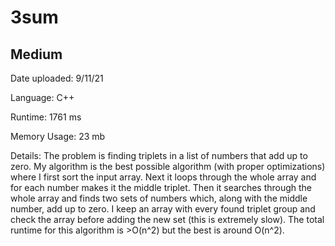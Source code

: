 
# 3sum

## Medium

Date uploaded: 9/11/21

Language: C++

Runtime: 1761 ms

Memory Usage: 23 mb

Details: The problem is finding triplets in a list of numbers that add up to zero. My algorithm is the best possible algorithm (with proper optimizations) where I first sort the input array. Next it loops through the whole array and for each number makes it the middle triplet. Then it searches through the whole array and finds two sets of numbers which, along with the middle number, add up to zero. I keep an array with every found triplet group and check the array before adding the new set (this is extremely slow). The total runtime for this algorithm is >O(n^2) but the best is around O(n^2).
